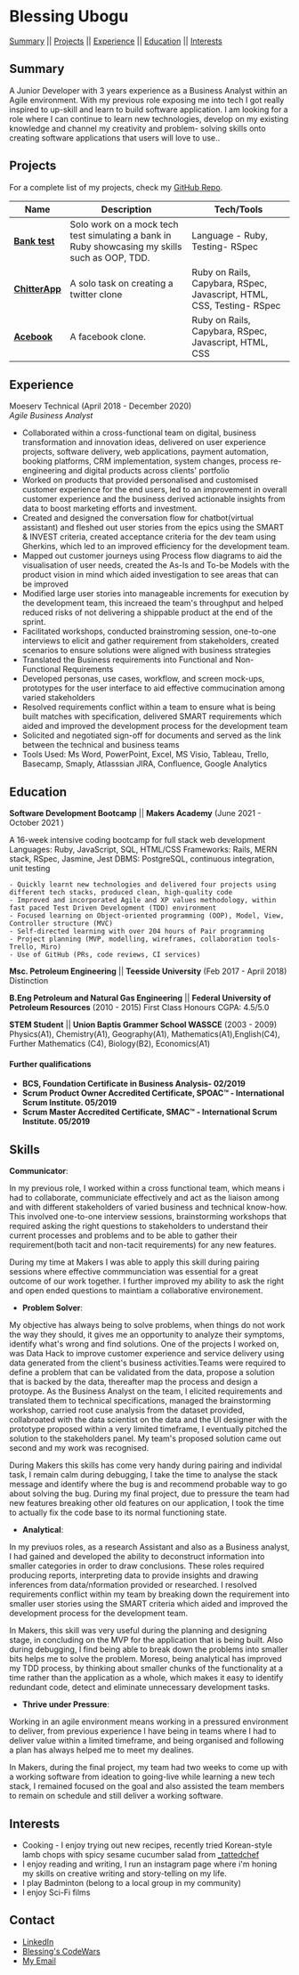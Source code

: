 # Blessing Ubogu

[Summary](#summary) || [Projects](#projects) || [Experience](#experience) || [Education](#education) || [Interests](#interests)

## Summary
A Junior Developer with 3 years experience as a Business Analyst within an Agile environment. With my previous role exposing me into tech I got really inspired to up-skill and learn to build software application. I am looking for a role where I can continue to learn new technologies, develop on my existing knowledge and channel my creativity and problem- solving skills onto creating software applications that users will love to use..

## Projects
For a complete list of my projects, check my <a href= "https://github.com/BlessingUb?tab=repositories">GitHub Repo</a>.

| Name                         | Description       | Tech/Tools        | 
| ---------------------------- | ----------------- | ----------------- |
| **[Bank test](https://github.com/BlessingUb/bank-tech-test)** | Solo work on a mock tech test simulating a bank in Ruby showcasing my skills such as OOP, TDD.  | Language - Ruby, Testing- RSpec|
| **[ChitterApp](https://github.com/BlessingUb/chitter)** | A solo task on creating a twitter clone | Ruby on Rails, Capybara, RSpec, Javascript, HTML, CSS, Testing- RSpec|
| **[Acebook](https://github.com/BlessingUb/acebook-rails-template-simple)**  | A facebook clone. | Ruby on Rails, Capybara, RSpec, Javascript, HTML, CSS |


## Experience

Moeserv Technical (April 2018 - December 2020)   
_Agile Business Analyst_
  - Collaborated within a cross-functional team on digital, business transformation and innovation ideas, delivered on  user experience projects, software delivery, web applications, payment automation, booking platforms, CRM implementation, system changes, process re-engineering and digital products  across clients' portfolio
  - Worked on products  that provided personalised and customised customer experience for the end users, led to an improvement in overall customer experience and the business derived actionable insights from data to boost marketing efforts and investment.
  -  Created and designed the conversation flow for chatbot(virtual assistant) and fleshed out user stories from the epics using the SMART & INVEST criteria, created acceptance criteria for the dev team using Gherkins, which led to an improved efficiency for the development team.
  - Mapped out customer journeys using Process flow diagrams to aid the visualisation of user needs, created the As-Is and To-be Models with the product vision in mind which aided investigation to see areas that can be improved
  - Modified large user stories into manageable increments for execution by the development team, this increaed the team's throughput and helped reduced risks of not delivering a shippable product at the end of the sprint.
  - Facilitated workshops, conducted brainstroming session, one-to-one interviews to elicit and gather requirement from stakeholders, created scenarios to ensure solutions were aligned with business strategies
  - Translated the Business requirements into Functional and Non-Functional Requirements
  - Developed personas, use cases, workflow, and screen mock-ups, prototypes for the user interface to aid effective commucination among varied stakeholders
  - Resolved requirements conflict within a team to ensure what is being built matches with specification, delivered SMART requirements which aided and improved the development process for the development team
  - Solicited and negotiated sign-off for documents and served as the link between the technical and business teams
  - Tools Used: Ms Word, PowerPoint, Excel, MS Visio, Tableau, Trello, Basecamp, Smaply, Atlasssian JIRA, Confluence, Google Analytics
   

## Education
**Software Development Bootcamp** || **Makers Academy**
(June 2021 - October 2021 )


A 16-week intensive coding bootcamp for full stack web development
  Languages: Ruby, JavaScript, SQL, HTML/CSS
  Frameworks: Rails, MERN stack, RSpec, Jasmine, Jest
  DBMS: PostgreSQL, continuous integration,  unit testing
  
    - Quickly learnt new technologies and delivered four projects using different tech stacks, produced clean, high-quality code
    - Improved and incorporated Agile and XP values methodology, within fast paced Test Driven Development (TDD) environment
    - Focused learning on Object-oriented programming (OOP), Model, View, Controller structure (MVC)
    - Self-directed learning with over 204 hours of Pair programming
    - Project planning (MVP, modelling, wireframes, collaboration tools-Trello, Miro)
    - Use of GitHub (PRs, code reviews, CI services)


**Msc. Petroleum Engineering** || **Teesside University**
(Feb 2017 - April 2018)
Distinction

**B.Eng Petroleum and Natural Gas Engineering** || **Federal University of Petroleum Resources**
(2010 - 2015)
First Class Honours CGPA: 4.5/5.0

**STEM Student** || **Union Baptis Grammer School WASSCE**
(2003 - 2009)
Physics(A1), Chemistry(A1), Geography(A1), Mathematics(A1),English(C4), Further Mathematics (C4), Biology(B2), Economics(A1)

#### Further qualifications
- **BCS, Foundation Certificate in Business Analysis- 02/2019**
- **Scrum Product Owner Accredited Certificate, SPOAC™ - International Scrum Institute. 05/2019**
- **Scrum Master Accredited Certificate, SMAC™ - International Scrum Institute. 05/2019**
 

## Skills
**Communicator**:

In my previous role, I worked within a cross functional team, which means i had to collaborate, communiciate effectively and act as the liaison among and with different stakeholders of varied business and technical know-how. This involved one-to-one interview sessions, brainstorming workshops that required asking the right questions to stakeholders to understand their current processes and problems and to be able to gather their requirement(both tacit and non-tacit requirements) for any new features.

During my time at Makers I was able to apply this skill during pairing sessions where effective commmunciation was essential for a great outcome of our work together. I further improved my ability to ask the right and open ended questions to maintiam a collaborative environement.


- **Problem Solver**: 

My objective has always being to solve problems, when things do not work the way they should, it gives me an opportunity to analyze their symptoms, identify what's wrong and find solutions. One of the projects I worked on, was Data Hack to improve customer experience and service delivery using data generated from the client's business activities.Teams were required to define a problem that can be validated from the data, propose a solution that is backed by the data, thereafter map the process and design a protoype. As the Business Analyst on the team, I elicited requirements and translated them to technical specifications, managed the brainstorming workshop, carried root cuse analysis from the dataset provided, collabroated with the data scientist  on the data and the UI designer with the prototype proposed within a very limited timeframe, I eventually pitched the solution to the stakeholders panel. My team's proposed solution came out second and my work was recognised. 

During Makers this skills has come very handy during pairing and individal task, I remain calm during debugging, I take the time to analyse the stack message and identify where the bug is and recommend probable way to go about solving the bug. During my final project, due to pressure the team had new features breaking other old features on our application, I took the time to actually fix the code base to its normal functioning state.

- **Analytical**:

In my previuos roles, as a research Assistant and also as a Business analyst, I had gained and developed the ability to deconstruct information into smaller categories in order to draw conclusions. These roles required producing reports, interpreting data to provide insights and drawing inferences from data/nformation provided or researched. I resolved requirements conflict within my team by breaking down the requirement into smaller user stories using the SMART criteria which aided and improved the development process for the development team.

In Makers, this skill was very useful during the planning and designing stage, in concluding on the MVP for the application that is being built. Also during debugging, I find being able to break down the problems into smaller bits helps me to solve the problem. Moreso, being analytical has improved my TDD process, by thinking about smaller chunks of the functionality at a time rather than the application as a whole, which makes it easy to identify redundant code, detect and eliminate unnecessary development tasks.

- **Thrive under Pressure**:

Working in an agile environment means working in a pressured environment to deliver, from previous experience I have being in teams where I had to deliver value within a limited timeframe, and being organised and following a plan has always helped me to meet my dealines. 

In Makers, during the final project, my team had two weeks to come up with a working software from ideation to going-live while learning a new tech stack, I remained focused on the goal and also assisted the team members to remain on schedule and still deliver a working software. 



## Interests
- Cooking - I enjoy trying out new recipes, recently tried Korean-style lamb chops with spicy sesame cucumber salad from [_tattedchef](https://www.instagram.com/_tattedchef/)
- I enjoy reading and writing, I run an instagram page where i'm honing my skills on creative writing and story-telling on my life.
- I play Badminton (belong to a local group in my community)
- I enjoy Sci-Fi films


## Contact
- [LinkedIn](https://www.linkedin.com/in/blessing-tosin/)
- [Blessing's CodeWars](https://www.codewars.com/users/BlessingUb)
- [My Email](ubogublessing@yahoo.com) 
